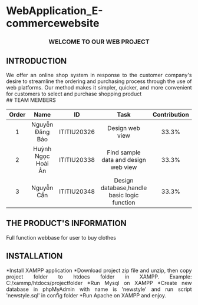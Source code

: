 # WebApplication_E-commercewebsite
<h3 align="center">WELCOME TO OUR WEB PROJECT </h3>

## INTRODUCTION
<div style="text-align:justify">
  We offer an online shop system in response to the customer company's desire to streamline the ordering and purchasing process through the use of web platforms. Our method makes it simpler, quicker, and more convenient for customers to select and purchase shopping product 
  </div>
## TEAM MEMBERS

| Order |                   Name                   |     ID      |              Task                               | Contribution |
| :---: |:----------------------------------------:|:-----------:|:----------------------------------------------: |:------------:|
|   1   |          Nguyễn Đăng Bảo                   | ITITIU20326 | Design web view                               |     33.3%    |
|   2   |          Huỳnh Ngọc Hoài Ân                | ITITIU20338 | Find sample data and design web view          |     33.3%    |
|   3   |          Nguyễn Cần                        | ITITIU20348 | Design database,handle basic logic function   |     33.3%    |

## THE PRODUCT'S INFORMATION
<div style="text-align:justify">
Full function webbase for user to buy clothes
</div>

## INSTALLATION
<div style="text-align:justify">
*Install XAMPP application
*Download project zip file and unzip, then copy project folder to htdocs folder in XAMPP. Example: C:/xammp/htdocs/projectfolder
*Run Mysql on XAMPP
*Create new database in phpMyAdmin with name is 'newstyle' and run script 'newstyle.sql' in config folder
*Run Apache on XAMPP and enjoy.
</div>
